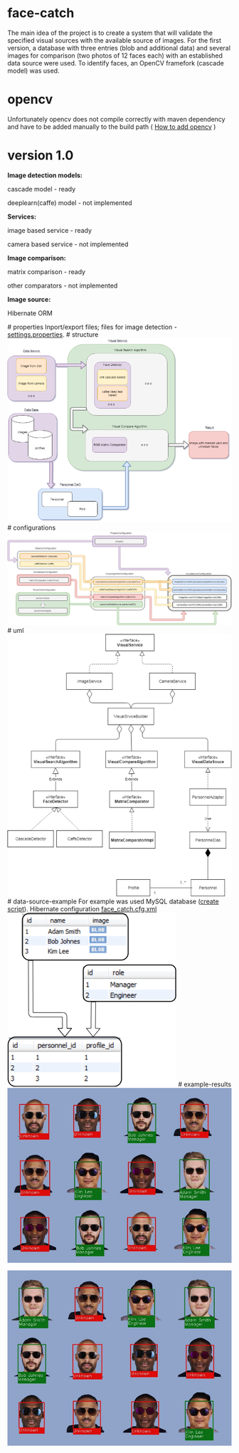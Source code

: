# face-catch
The main idea of the project is to create a system that will validate the specified visual sources with the available source of images. For the first version, a database with three entries (blob and additional data) and several images for comparison (two photos of 12 faces each) with an established data source were used. To identify faces, an OpenCV framefork (cascade model) was used.
# opencv
Unfortunately opencv does not compile correctly with maven dependency and have to be added manually to the build path
( <a target="_blank" href="https://docs.opencv.org/2.4/doc/tutorials/introduction/java_eclipse/java_eclipse.html#java-eclipse">How to add opencv</a> )
# version 1.0
  <p><b>Image detection models:</b></p>
  <p>cascade model - ready</p>
  <p>deeplearn(caffe) model - not implemented</p>
  <p><b>Services:</b></p>
  <p>image based service - ready</p>
  <p>camera based service - not implemented</p>
  <p><b>Image comparison:</b></p>
  <p>matrix comparison - ready</p>
  <p>other comparators - not implemented</p>
  <p><b>Image source:</b></p>
  <p>Hibernate ORM</p>
# properties
Inport/export files; files for image detection - <a href="src/main/resources/settings.properties">settings.properties</a>.
# structure
<img src="README/struc_scheme.png"></img>
# configurations
<img src="README/config2.png"></img>
# uml
<img src="README/uml.png"></img>
# data-source-example
For example was used MySQL database (<a href="src/main/resources/create_db.sql">create script</a>).
Hibernate configuration <a href="src/main/resources/face_catch.cfg.xml">face_catch.cfg.xml</a>
<img src="README/db.png"></img>
# example-results
<img src="src/main/resources/test1/output.jpg"></img>
<p></p>
<img src="src/main/resources/test2/output.jpg"></img>


